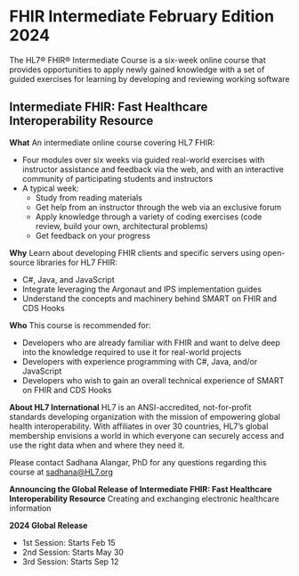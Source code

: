 # FHIR Intermediate February Edition 2024 
 The HL7® FHIR® Intermediate Course is a six-week online course that provides opportunities to apply newly gained knowledge with a set of guided exercises for learning by developing and reviewing working software

## Intermediate FHIR: Fast Healthcare Interoperability Resource

**What**
An intermediate online course covering HL7 FHIR:
- Four modules over six weeks via guided real-world exercises with instructor assistance and feedback via the web, and with an interactive community of participating students and instructors
- A typical week:
  - Study from reading materials
  - Get help from an instructor through the web via an exclusive forum
  - Apply knowledge through a variety of coding exercises (code review, build your own, architectural problems)
  - Get feedback on your progress

**Why**
Learn about developing FHIR clients and specific servers using open-source libraries for HL7 FHIR:
- C#, Java, and JavaScript
- Integrate leveraging the Argonaut and IPS implementation guides
- Understand the concepts and machinery behind SMART on FHIR and CDS Hooks

**Who**
This course is recommended for:
- Developers who are already familiar with FHIR and want to delve deep into the knowledge required to use it for real-world projects
- Developers with experience programming with C#, Java, and/or JavaScript
- Developers who wish to gain an overall technical experience of SMART on FHIR and CDS Hooks

**About HL7 International**
HL7 is an ANSI-accredited, not-for-profit standards developing organization with the mission of empowering global health interoperability. With affiliates in over 30 countries, HL7’s global membership envisions a world in which everyone can securely access and use the right data when and where they need it. 

Please contact Sadhana Alangar, PhD for any questions regarding this course at sadhana@HL7.org

**Announcing the Global Release of Intermediate FHIR: Fast Healthcare Interoperability Resource**
Creating and exchanging electronic healthcare information

**2024 Global Release**
- 1st Session: Starts Feb 15
- 2nd Session: Starts May 30
- 3rd Session: Starts Sep 12

